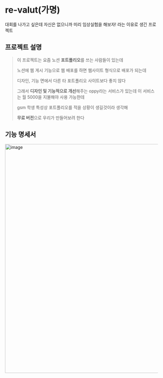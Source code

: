 # re-valut(가명)
대회를 나가고 싶은데 자신은 없으니까 미리 임상실험을 해보자! 라는 이유로 생긴 프로젝트

## 프로젝트 설명
>이 프로젝트는 요즘 노션 **포트폴리오**를 쓰는 사람들이 있는데
>
>노션에 웹 게시 기능으로 웹 배포를 하면 웹사이트 형식으로 배포가 되는데
>
>디자인, 기능 면에서 다른 타 포트폴리오 사이트보다 좋지 않다
>
>그래서 **디자인 및 기능적으로 개선**해주는 oppy라는 서비스가 있는데 이 서비스는 월 5000을 지불해야 사용 가능한데
>
>gsm 학생 특성상 포트폴리오를 적을 상황이 생길것이라 생각해
>
>**무료 버전**으로 우리가 만들어보려 한다

## 기능 명세서
<img width="753" alt="image" src="https://github.com/GSMIOTjgh/Delivery/assets/132252115/f3d4848f-f087-4cf3-bf28-2114ab8098bf">
